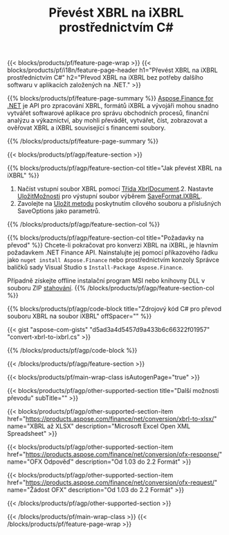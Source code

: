 ﻿---
title: Převést XBRL na iXBRL prostřednictvím C#
description: Ukázkový kód pro konverzi XBRL na iXBRL C#. Použijte API ukázkový kód pro dávkový převod souborů XBRL na iXBRL v aplikacích založených na .NET. 
url: /cs/net/conversion/xbrl-to-ixbrl/
family: finance
platformtag: net
feature: convert
informat: XBRL
outformat: iXBRL
otherformats: XLSX
---
{{< blocks/products/pf/feature-page-wrap >}}
{{< blocks/products/pf/i18n/feature-page-header h1="Převést XBRL na iXBRL prostřednictvím C#" h2="Převod XBRL na iXBRL bez potřeby dalšího softwaru v aplikacích založených na .NET." >}}

{{% blocks/products/pf/feature-page-summary %}}
[Aspose.Finance for .NET](https://products.aspose.com/finance/net/) je API pro zpracování XBRL, formátů iXBRL a vývojáři mohou snadno vytvářet softwarové aplikace pro správu obchodních procesů, finanční analýzu a výkaznictví, aby mohli převádět, vytvářet, číst, zobrazovat a ověřovat XBRL a iXBRL související s financemi soubory. 

{{% /blocks/products/pf/feature-page-summary %}}

{{< blocks/products/pf/agp/feature-section >}}

{{% blocks/products/pf/agp/feature-section-col title="Jak převést XBRL na iXBRL" %}}
1. Načíst vstupní soubor XBRL pomocí [Třída XbrlDocument](https://apireference.aspose.com/finance/net/aspose.finance.xbrl/xbrldocument).2. Nastavte [UložitMožnosti](https://apireference.aspose.com/finance/net/aspose.finance.xbrl/saveoptions) pro výstupní soubor výběrem [SaveFormat.IXBRL](https://apireference.aspose.com/finance/net/aspose.finance.xbrl/saveformat).
3. Zavolejte na [Uložit metodu](https://apireference.aspose.com/finance/net/aspose.finance.xbrl.xbrldocument/save/methods/2) poskytnutím cílového souboru a příslušných SaveOptions jako parametrů.

{{% /blocks/products/pf/agp/feature-section-col %}}

{{% blocks/products/pf/agp/feature-section-col title="Požadavky na převod" %}}
Chcete-li pokračovat pro konverzi XBRL na iXBRL, je hlavním požadavkem .NET Finance API. Nainstalujte jej pomocí příkazového řádku jako ```nuget install Aspose.Finance``` nebo prostřednictvím konzoly Správce balíčků sady Visual Studio s ```Install-Package Aspose.Finance```.

Případně získejte offline instalační program MSI nebo knihovny DLL v souboru ZIP [stahování](https://downloads.aspose.com/finance/net).
{{% /blocks/products/pf/agp/feature-section-col %}}

{{% blocks/products/pf/agp/code-block title="Zdrojový kód C# pro převod souboru XBRL na soubor iXBRL" offSpacer="" %}}

{{< gist "aspose-com-gists" "d5ad3a4d5457d9a433b6c66322f01957" "convert-xbrl-to-ixbrl.cs" >}}

{{% /blocks/products/pf/agp/code-block %}}

{{< /blocks/products/pf/agp/feature-section >}}

{{< blocks/products/pf/main-wrap-class isAutogenPage="true" >}}

{{< blocks/products/pf/agp/other-supported-section title="Další možnosti převodu" subTitle="" >}}

{{< blocks/products/pf/agp/other-supported-section-item href="https://products.aspose.com/finance/net/conversion/xbrl-to-xlsx/" name="XBRL až XLSX" description="Microsoft Excel Open XML Spreadsheet" >}}

{{< blocks/products/pf/agp/other-supported-section-item href="https://products.aspose.com/finance/net/conversion/ofx-response/" name="OFX Odpověď" description="Od 1.03 do 2.2 Formát" >}}

{{< blocks/products/pf/agp/other-supported-section-item href="https://products.aspose.com/finance/net/conversion/ofx-request/" name="Žádost OFX" description="Od 1.03 do 2.2 Formát" >}}

{{< /blocks/products/pf/agp/other-supported-section >}}

{{< /blocks/products/pf/main-wrap-class >}}
{{< /blocks/products/pf/feature-page-wrap >}}